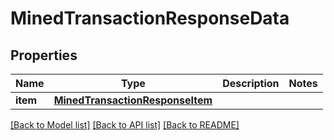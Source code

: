 # MinedTransactionResponseData


## Properties
Name | Type | Description | Notes
------------ | ------------- | ------------- | -------------
**item** | [**MinedTransactionResponseItem**](MinedTransactionResponseItem.md) |  | 

[[Back to Model list]](../README.md#documentation-for-models) [[Back to API list]](../README.md#documentation-for-api-endpoints) [[Back to README]](../README.md)


